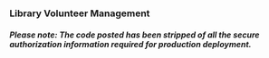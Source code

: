 ### Library Volunteer Management
##### Please note: The code posted has been stripped of all the secure authorization information required for production deployment.

